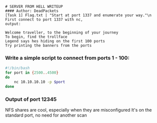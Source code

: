 ```
# SERVER FROM HELL WRITEUP
#### Author: DeadPackets
[Task 1] Flag.txt | "Start at port 1337 and enumerate your way."\n
First connect to port 1337 with nc,
output:

Welcome traveller, to the beginning of your journey
To begin, find the trollface
Legend says hes hiding on the first 100 ports
Try printing the banners from the ports
```

### Write a simple script to connect from ports 1 - 100:
```bash
#!/bin/bash
for port in {2500..4500}
do
    nc 10.10.10.10 -p $port
done
```
### Output of port 12345
NFS shares are cool, especially when they are misconfigured
It's on the standard port, no need for another scan













